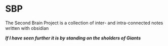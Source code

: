 # SBP
The Second Brain Project is a collection of inter- and intra-connected notes written with obsidian 

***If I have seen further it is by standing on the sholders of Giants***
